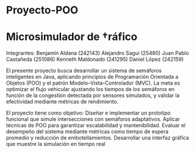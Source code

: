 # Proyecto-POO
# Microsimulador de †ráfico 
Integrantes: 
Benjamín Aldana (242143) 
Alejandro Sagui (25480) 
Juan Pablo Castañeda (251086) 
Kenneth Maldonado (241295) 
Daniel López (242159)

El presente proyecto busca desarrollar un sistema de semáforos inteligentes en Java, aplicando principios de Programación Orientada a Objetos (POO) y el patrón Modelo–Vista–Controlador (MVC). La meta es optimizar el flujo vehicular ajustando los tiempos de los semáforos en función de la congestión detectada por sensores simulados, y validar la efectividad mediante métricas de rendimiento.

El proyecto tiene como objetivo:
Diseñar e implementar un prototipo funcional que simule intersecciones con semáforos adaptativos.
Aplicar técnicas de POO para garantizar escalabilidad y mantenibilidad.
Evaluar el desempeño del sistema mediante métricas como tiempo de espera promedio y reducción de embotellamientos.
Desarrollar una interfaz gráfica que muestre la simulación en tiempo real
